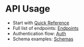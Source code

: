 # API Usage

- Start with [Quick Reference](../api/quick-reference.md)
- Full list of endpoints: [Endpoints](../api/endpoints.md)
- Authentication flow: [Auth](../api/authentication.md)
- Schema examples: [Schemas](../api/schemas.md)